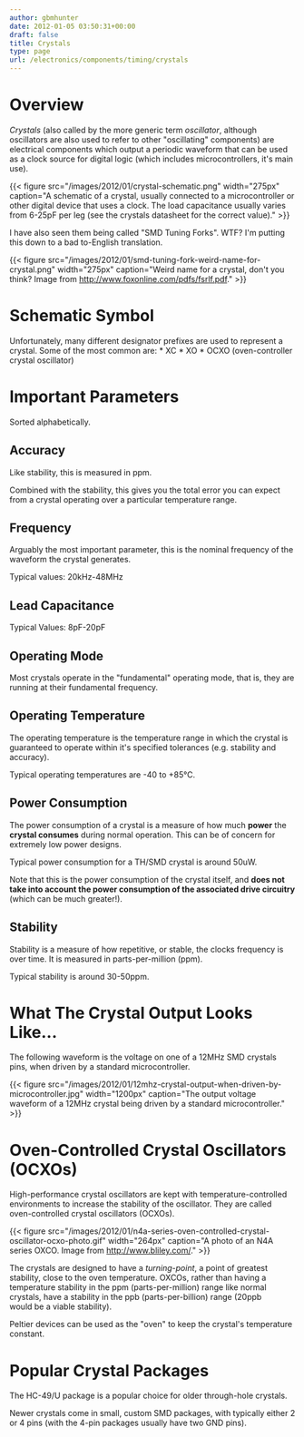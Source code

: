 ```yaml
---
author: gbmhunter
date: 2012-01-05 03:50:31+00:00
draft: false
title: Crystals
type: page
url: /electronics/components/timing/crystals
---
```


# Overview

_Crystals_ (also called by the more generic term _oscillator_, although oscillators are also used to refer to other "oscillating" components) are electrical components which output a periodic waveform that can be used as a clock source for digital logic (which includes microcontrollers, it's main use).

{{< figure src="/images/2012/01/crystal-schematic.png" width="275px" caption="A schematic of a crystal, usually connected to a microcontroller or other digital device that uses a clock. The load capacitance usually varies from 6-25pF per leg (see the crystals datasheet for the correct value)."  >}}

I have also seen them being called "SMD Tuning Forks". WTF? I'm putting this down to a bad to-English translation.

{{< figure src="/images/2012/01/smd-tuning-fork-weird-name-for-crystal.png" width="275px" caption="Weird name for a crystal, don't you think? Image from http://www.foxonline.com/pdfs/fsrlf.pdf."  >}}

# Schematic Symbol

Unfortunately, many different designator prefixes are used to represent a crystal. Some of the most common are:  * XC  * XO  * OCXO (oven-controller crystal oscillator)

# Important Parameters

Sorted alphabetically.

## Accuracy

Like stability, this is measured in ppm.

Combined with the stability, this gives you the total error you can expect from a crystal operating over a particular temperature range.

## Frequency

Arguably the most important parameter, this is the nominal frequency of the waveform the crystal generates.

Typical values: 20kHz-48MHz

## Lead Capacitance

Typical Values: 8pF-20pF

## Operating Mode

Most crystals operate in the "fundamental" operating mode, that is, they are running at their fundamental frequency.

## Operating Temperature

The operating temperature is the temperature range in which the crystal is guaranteed to operate within it's specified tolerances (e.g. stability and accuracy).

Typical operating temperatures are -40 to +85°C.

## Power Consumption

The power consumption of a crystal is a measure of how much **power** the **crystal consumes** during normal operation. This can be of concern for extremely low power designs.

Typical power consumption for a TH/SMD crystal is around 50uW.

Note that this is the power consumption of the crystal itself, and **does not take into account the power consumption of the associated drive circuitry** (which can be much greater!).

## Stability

Stability is a measure of how repetitive, or stable, the clocks frequency is over time. It is measured in parts-per-million (ppm).

Typical stability is around 30-50ppm.

# What The Crystal Output Looks Like...

The following waveform is the voltage on one of a 12MHz SMD crystals pins, when driven by a standard microcontroller.

{{< figure src="/images/2012/01/12mhz-crystal-output-when-driven-by-microcontroller.jpg" width="1200px" caption="The output voltage waveform of a 12MHz crystal being driven by a standard microcontroller."  >}}

# Oven-Controlled Crystal Oscillators (OCXOs)

High-performance crystal oscillators are kept with temperature-controlled environments to increase the stability of the oscillator. They are called oven-controlled crystal oscillators (OCXOs).

{{< figure src="/images/2012/01/n4a-series-oven-controlled-crystal-oscillator-ocxo-photo.gif" width="264px" caption="A photo of an N4A series OXCO. Image from http://www.bliley.com/."  >}}

The crystals are designed to have a _turning-point_, a point of greatest stability, close to the oven temperature. OXCOs, rather than having a temperature stability in the ppm (parts-per-million) range like normal crystals, have a stability in the ppb (parts-per-billion) range (20ppb would be a viable stability).

Peltier devices can be used as the "oven" to keep the crystal's temperature constant.

# Popular Crystal Packages

The HC-49/U package is a popular choice for older through-hole crystals.

Newer crystals come in small, custom SMD packages, with typically either 2 or 4 pins (with the 4-pin packages usually have two GND pins).
